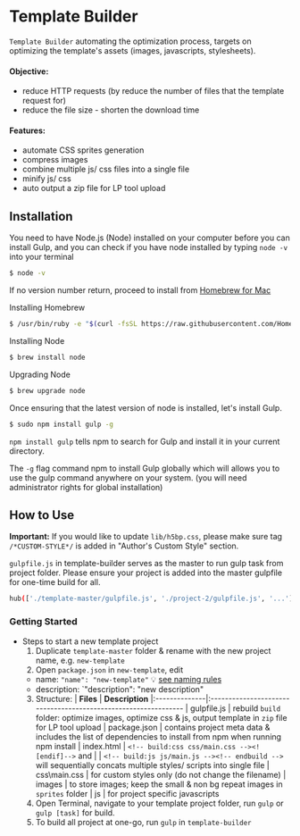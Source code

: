 Template Builder
================

`Template Builder` automating the optimization process, targets on optimizing the template's assets (images, javascripts, stylesheets).

#### Objective:
* reduce HTTP requests (by reduce the number of files that the template request for)
* reduce the file size - shorten the download time

#### Features:

* automate CSS sprites generation 
* compress images
* combine multiple js/ css files into a single file
* minify js/ css
* auto output a zip file for LP tool upload


Installation
------------

You need to have Node.js (Node) installed on your computer before you can install Gulp, and you can check if you have node installed by typing `node -v` into your terminal

``` bash
$ node -v
```

If no version number return, proceed to install from [Homebrew for Mac](http://brew.sh/)

Installing Homebrew
``` bash
$ /usr/bin/ruby -e "$(curl -fsSL https://raw.githubusercontent.com/Homebrew/install/master/install)"
```

Installing Node
``` bash
$ brew install node
```

Upgrading Node 
``` bash
$ brew upgrade node
```

Once ensuring that the latest version of node is installed, let's install Gulp.

``` bash
$ sudo npm install gulp -g
```

`npm install gulp` tells npm to search for Gulp and install it in your current directory.

The `-g` flag command npm to install Gulp globally which will allows you to use the gulp command anywhere on your system. (you will need administrator rights for global installation)


How to Use
----------

__Important:__ If you would like to update `lib/h5bp.css`, please make sure tag `/*CUSTOM-STYLE*/` is added in "Author's Custom Style" section.

`gulpfile.js` in template-builder serves as the master to run gulp task from project folder. Please ensure your project is added into the master gulpfile for one-time build for all.

``` bash
hub(['./template-master/gulpfile.js', './project-2/gulpfile.js', '...']);
```

### Getting Started
- Steps to start a new template project
  1. Duplicate `template-master` folder & rename with the new project name, e.g. `new-template`
  2. Open `package.json` in `new-template`, edit
    * name: `"name": "new-template"` :bulb: [see naming rules](https://docs.npmjs.com/files/package.json)
    * description: `"description": "new description"  
  3. Structure:
    | **Files**     | **Description**
    |:--------------|:---------------------------------------------------------------
    | gulpfile.js   | rebuild `build` folder: optimize images, optimize css & js, output template in `zip` file for LP tool upload
    | package.json  | contains project meta data & includes the list of dependencies to install from npm when running npm install
    | index.html    | `<!-- build:css css/main.css --><![endif]-->` and 
    |               |  `<!-- build:js js/main.js --><!-- endbuild -->` will sequentially concats multiple styles/ scripts into single file 
    | css\main.css  | for custom styles only (do not change the filename)
    | images        | to store images; keep the small & non bg repeat images in `sprites` folder 
    | js            | for project specific javascripts
  4. Open Terminal, navigate to your template project folder, run `gulp` or `gulp [task]` for build.
  5. To build all project at one-go, run `gulp` in `template-builder` 

